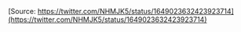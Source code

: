 [Source: https://twitter.com/NHMJK5/status/1649023632423923714](https://twitter.com/NHMJK5/status/1649023632423923714)
